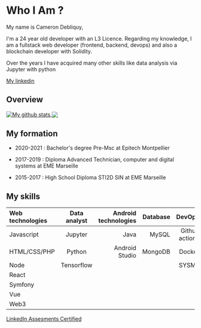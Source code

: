 # Who I Am ?

My name is Cameron Debliquy, 

I'm a 24 year old developer with an L3 Licence. 
Regarding my knowledge, I am a fullstack web developer (frontend, backend, devops) and also a blockchain developer with Solidity.

Over the years I have acquired many other skills like data analysis via Jupyter with python

[My linkedin](https://www.linkedin.com/in/cameron-debliquy/)


## Overview

<a href="https://github.com/anuraghazra/github-readme-stats">
  <img align="center" src="https://github-readme-stats.vercel.app/api?username=Celesxx&theme=dark&count_private=true&show_icons=true" alt="My github stats" />
  <img align="center" src="https://github-readme-stats.vercel.app/api/top-langs/?username=Celesxx&theme=dark&langs_count=15&layout=compact" />
</a>


## My formation 

- 2020-2021 : Bachelor's degree Pre-Msc at Epitech Montpellier

- 2017-2019 : Diploma Advanced Technician, computer and digital systems at EME Marseille

- 2015-2017 : High School Diploma STI2D SIN at EME Marseille


## My skills


| Web technologies | Data analyst        | Android technologies| Database | DevOps | blockchain
| :--------------- |:---------------:| -----:| ------:| ------:| --------:|
| Javascript  |   Jupyter       |  Java | MySQL | Github actions | Solidity |
| HTML/CSS/PHP | Python            |   Android Studio | MongoDB | Docker |
| Node  | Tensorflow         |     |     | SYSML | |
| React|  || |
| Symfony | || |
| Vue | || |
| Web3 | || |

[LinkedIn Assesments Certified](https://www.linkedin.com/in/cameron-debliquy/)




